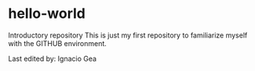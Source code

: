 # hello-world
Introductory repository
This is just my first repository to familiarize myself with the GITHUB environment.

Last edited by: Ignacio Gea
